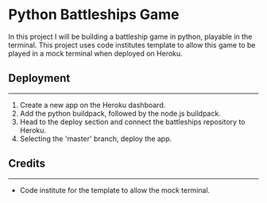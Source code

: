 # Python Battleships Game

In this project I will be building a battleship game in python, playable in the terminal. This project uses code institutes template to allow this game to be played in a mock terminal when deployed on Heroku.

## Deployment
<hr>

1. Create a new app on the Heroku dashboard.
2. Add the python buildpack, followed by the node.js buildpack.
3. Head to the deploy section and connect the battleships repository to Heroku.
4. Selecting the 'master' branch, deploy the app.

## Credits
<hr>

- Code institute for the template to allow the mock terminal.
